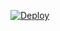 
[![Deploy](https://www.herokucdn.com/deploy/button.svg)](https://heroku.com/deploy?template=https://github.com/Noecee/Kameriarikato-62-838-8589-625)
